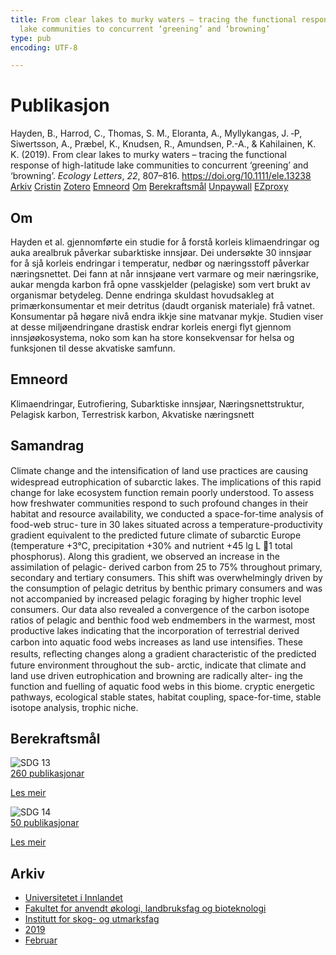 ```yaml
---
title: From clear lakes to murky waters – tracing the functional response of high-latitude
  lake communities to concurrent ‘greening’ and ‘browning’
type: pub
encoding: UTF-8

---
```

<h1>Publikasjon</h1>
<article id="csl-bib-container-LJBTPFIA" class="csl-bib-container">
  <div class="csl-bib-body"> <div class="csl-entry">Hayden, B., Harrod, C., Thomas, S. M., Eloranta, A., Myllykangas, J. ‐P, Siwertsson, A., Præbel, K., Knudsen, R., Amundsen, P.-A., &#38; Kahilainen, K. K. (2019). From clear lakes to murky waters – tracing the functional response of high-latitude lake communities to concurrent ‘greening’ and ‘browning’. <i>Ecology Letters</i>, <i>22</i>, 807–816. <a href="https://doi.org/10.1111/ele.13238">https://doi.org/10.1111/ele.13238</a></div> </div>
  <div class="csl-bib-buttons">
    <a href="#taxonomy-article-LJBTPFIA" alt="archive" class="csl-bib-button">Arkiv</a>
    <a href="https://app.cristin.no/results/show.jsf?id=1680302" alt="Cristin" class="csl-bib-button">Cristin</a>
    <a href="http://zotero.org/groups/5881554/items/LJBTPFIA" alt="Zotero" class="csl-bib-button">Zotero</a>
    <a href="#keywords-article-LJBTPFIA" alt="keywords" class="csl-bib-button">Emneord</a>
    <a href="#about-article-LJBTPFIA" alt="about_pub" class="csl-bib-button">Om</a>
    <a href="#sdg-article-LJBTPFIA" alt="sdg" class="csl-bib-button">Berekraftsmål</a>
    <a href="https://jyx.jyu.fi/bitstream/123456789/66477/1/hayden%20et%20al%20%20ecol%20lettaccepted.pdf" alt="Unpaywall" class="csl-bib-button">Unpaywall</a>
    <a href="https://jyx.jyu.fi/bitstream/123456789/66477/1/hayden%20et%20al%20%20ecol%20lettaccepted.pdf" alt="EZproxy" class="csl-bib-button">EZproxy</a>
  </div>
  <div id="csl-bib-meta-container-LJBTPFIA"></div>
</article>
<div id="csl-bib-meta-LJBTPFIA" class="csl-bib-meta">
  <article id="about-article-LJBTPFIA" class="about_pub-article">
    <h1>Om</h1>
    Hayden et al. gjennomførte ein studie for å forstå korleis klimaendringar og auka arealbruk påverkar subarktiske innsjøar. Dei undersøkte 30 innsjøar for å sjå korleis endringar i temperatur, nedbør og næringsstoff påverkar næringsnettet. Dei fann at når innsjøane vert varmare og meir næringsrike, aukar mengda karbon frå opne vasskjelder (pelagiske) som vert brukt av organismar betydeleg. Denne endringa skuldast hovudsakleg at primærkonsumentar et meir detritus (daudt organisk materiale) frå vatnet. Konsumentar på høgare nivå endra ikkje sine matvanar mykje. Studien viser at desse miljøendringane drastisk endrar korleis energi flyt gjennom innsjøøkosystema, noko som kan ha store konsekvensar for helsa og funksjonen til desse akvatiske samfunn.
  </article>
  <article id="keywords-article-LJBTPFIA" class="keywords-article">
    <h1>Emneord</h1>
    Klimaendringar, Eutrofiering, Subarktiske innsjøar, Næringsnettstruktur, Pelagisk karbon, Terrestrisk karbon, Akvatiske næringsnett
  </article>
  <article id="abstract-article-LJBTPFIA" class="abstract-article">
    <h1>Samandrag</h1>
    Climate change and the intensiﬁcation of land use practices are causing widespread eutrophication 
of subarctic lakes. The implications of this rapid change for lake ecosystem function remain 
poorly understood. To assess how freshwater communities respond to such profound changes in 
their habitat and resource availability, we conducted a space-for-time analysis of food-web struc- 
ture in 30 lakes situated across a temperature-productivity gradient equivalent to the predicted 
future climate of subarctic Europe (temperature +3°C, precipitation +30% and nutrient +45 lg 
L 
1 
total phosphorus). Along this gradient, we observed an increase in the assimilation of pelagic- 
derived carbon from 25 to 75% throughout primary, secondary and tertiary consumers. This shift 
was overwhelmingly driven by the consumption of pelagic detritus by benthic primary consumers 
and was not accompanied by increased pelagic foraging by higher trophic level consumers. Our 
data also revealed a convergence of the carbon isotope ratios of pelagic and benthic food web 
endmembers in the warmest, most productive lakes indicating that the incorporation of terrestrial 
derived carbon into aquatic food webs increases as land use intensiﬁes. These results, reﬂecting 
changes along a gradient characteristic of the predicted future environment throughout the sub- 
arctic, indicate that climate and land use driven eutrophication and browning are radically alter- 
ing the function and fuelling of aquatic food webs in this biome. 
cryptic energetic pathways, ecological stable states, habitat coupling, space-for-time, stable isotope 
analysis, trophic niche.
  </article>
  <article id="sdg-article-LJBTPFIA" class="sdg-article">
    <h1>Berekraftsmål</h1>
    <div class="sdg-container"><div id="sdg13" class="sdg">
        <img src="{{< params subfolder >}}images/sdg/sdg13_nn.png" class="image" alt="SDG 13">
        <div class="sdg-overlay">
          <a href="{{< params subfolder >}}nn/archive/?sdg=13#archive" class="sdg-publication-count"><span>260</span> publikasjonar</a>
          <p><a href="https://fn.no/om-fn/fns-baerekraftsmaal/stoppe-klimaendringene?lang=nno-NO" class="sdg-read-more">Les meir</a></p>
        </div>
      </div> <div id="sdg14" class="sdg">
        <img src="{{< params subfolder >}}images/sdg/sdg14_nn.png" class="image" alt="SDG 14">
        <div class="sdg-overlay">
          <a href="{{< params subfolder >}}nn/archive/?sdg=14#archive" class="sdg-publication-count"><span>50</span> publikasjonar</a>
          <p><a href="https://fn.no/om-fn/fns-baerekraftsmaal/livet-i-havet?lang=nno-NO" class="sdg-read-more">Les meir</a></p>
        </div>
      </div></div>
  </article>
  <article id="taxonomy-article-LJBTPFIA" class="taxonomy-article">
    <h1>Arkiv</h1>
    <ul>
      <li><a href="{{< params subfolder >}}nn/archive/?key=3DCRN523">Universitetet i Innlandet</a></li>
      <li><a href="{{< params subfolder >}}nn/archive/?key=T77LXH6D">Fakultet for anvendt økologi, landbruksfag og bioteknologi</a></li>
      <li><a href="{{< params subfolder >}}nn/archive/?key=7TRARPE3">Institutt for skog- og utmarksfag</a></li>
      <li><a href="{{< params subfolder >}}nn/archive/?key=MXEW8QDW">2019</a></li>
      <li><a href="{{< params subfolder >}}nn/archive/?key=QPS882AU">Februar</a></li>
    </ul>
  </article>
</div>
